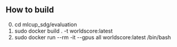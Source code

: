 ## How to build
0) cd mlcup_sdg/evaluation
1) sudo docker build . -t worldscore:latest
2) sudo docker run --rm -it  --gpus all worldscore:latest /bin/bash